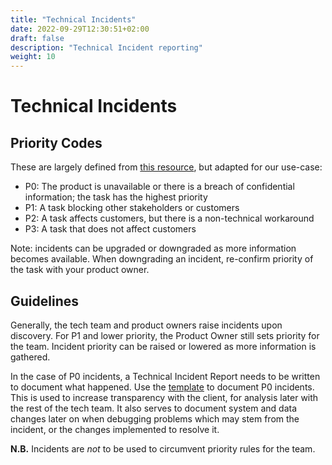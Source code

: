 ```yaml
---
title: "Technical Incidents"
date: 2022-09-29T12:30:51+02:00
draft: false
description: "Technical Incident reporting"
weight: 10
---
```


# Technical Incidents

## Priority Codes

These are largely defined from [this resource](https://piousbox.com/2019/06/definition-of-priority-codes-p0-p1-p2-p3-p4-in-technical-development/),
but adapted for our use-case:

- P0: The product is unavailable or there is a breach of confidential information; the task has the highest priority
- P1: A task blocking other stakeholders or customers
- P2: A task affects customers, but there is a non-technical workaround
- P3: A task that does not affect customers

Note: incidents can be upgraded or downgraded as more information becomes available. When downgrading an incident,
re-confirm priority of the task with your product owner.

## Guidelines

Generally, the tech team and product owners raise incidents upon discovery. For P1 and lower priority, the Product Owner
still sets priority for the team. Incident priority can be raised or lowered as more information is gathered.

In the case of P0 incidents, a Technical Incident Report needs to be written to document what happened. Use the
[template](./technical-incident-report-template.md) to document P0 incidents. This is used to increase transparency
with the client, for analysis later with the rest of the tech team. It also serves to document system and data changes
later on when debugging problems which may stem from the incident, or the changes implemented to resolve it.

**N.B.** Incidents are _not_ to be used to circumvent priority rules for the team.
